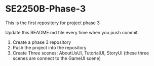 # SE2250B-Phase-3
This is the first repository for project phase 3 

Update this README.md file every time when you push commit. 

1. Create a phase 3 repository 
2. Push the project into the repository 
3. Create Three scenes: AboutUsUI, TutorialUI, StoryUI (these three scenes are connect to the GameUI scene)
